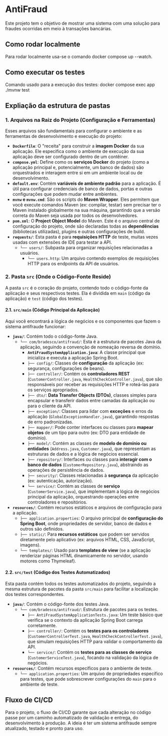 # AntiFraud

Este projeto tem o objetivo de mostrar uma sistema com uma solução para fraudes ocorridas em meio à transações bancárias.

## Como rodar localmente

Para rodar localmente usa-se o comando docker compose up --watch.

## Como executar os testes

Comando usado para a execução dos testes: docker compose exec app ./mvnw test

## Expliação da estrutura de pastas

### 1. Arquivos na Raiz do Projeto (Configuração e Ferramentas)

Esses arquivos são fundamentais para configurar o ambiente e as ferramentas de desenvolvimento e execução do projeto:

* **`Dockerfile`**: O "receita" para construir a **imagem Docker** da sua aplicação. Ele especifica como o ambiente de execução da sua aplicação deve ser configurado dentro de um contêiner.
* **`compose.yml`**: Define como os **serviços Docker** do projeto (como a aplicação principal e, potencialmente, um banco de dados) são orquestrados e interagem entre si em um ambiente local ou de desenvolvimento.
* **`default.env`**: Contém **variáveis de ambiente padrão** para a aplicação. É útil para configurar credenciais de banco de dados, portas e outras configurações que podem mudar entre ambientes.
* **`mvnw` e `mvnw.cmd`**: São os scripts do **Maven Wrapper**. Eles permitem que você execute comandos Maven (ex: compilar, testar) sem precisar ter o Maven instalado globalmente na sua máquina, garantindo que a versão correta do Maven seja usada por todos os desenvolvedores.
* **`pom.xml`**: O **Project Object Model** do Maven. Este é o arquivo central de configuração do projeto, onde são declaradas todas as **dependências** (bibliotecas utilizadas), plugins e outras configurações de build.
* **`requests/`**: Esta pasta é para **requisições HTTP** de teste, muitas vezes usadas com extensões de IDE para testar a API.
    * `└── users/`: Subpasta para organizar requisições relacionadas a usuários.
        * `└── users.http`: Um arquivo contendo exemplos de requisições HTTP para os endpoints da API de usuários.

### 2. Pasta `src` (Onde o Código-Fonte Reside)

A pasta `src` é o coração do projeto, contendo todo o código-fonte da aplicação e seus respectivos testes. Ela é dividida em `main` (código da aplicação) e `test` (código dos testes).

#### 2.1. `src/main` (Código Principal da Aplicação)

Aqui você encontrará a lógica de negócios e os componentes que fazem o sistema antifraude funcionar:

* **`java/`**: Contém todo o código-fonte Java.
    * `└── com/bradesco/antifraud/`: Esta é a estrutura de pacotes Java da aplicação, seguindo a convenção de nomeação reversa de domínio.
        * **`AntiFraudSystemApplication.java`**: A classe principal que inicializa e executa a aplicação Spring Boot.
        * `├── config/`: Classes de **configuração** da aplicação (ex: segurança, configurações de beans).
        * `├── controller/`: Contém os **controladores REST** (`CustomerController.java`, `HealthCheckController.java`), que são responsáveis por receber as requisições HTTP e roteá-las para os serviços apropriados.
        * `├── dto/`: **Data Transfer Objects (DTOs)**, classes simples para encapsular e transferir dados entre camadas da aplicação ou para o cliente da API.
        * `├── exception/`: Classes para lidar com **exceções** e erros da aplicação (`GlobalExceptionHandler.java`), garantindo respostas de erro padronizadas.
        * `├── mapper/`: Pode conter interfaces ou classes para **mapear objetos** de um tipo para outro (ex: DTO para entidade de domínio).
        * `├── model/`: Contém as classes de **modelo de domínio ou entidades** (`Address.java`, `Customer.java`), que representam as estruturas de dados e a lógica de negócios essencial.
        * `├── repository/`: Interfaces ou classes para **interagir com o banco de dados** (`CustomerRepository.java`), abstraindo as operações de persistência de dados.
        * `├── security/`: Classes relacionadas à **segurança** da aplicação (ex: autenticação, autorização).
        * `└── service/`: Contém as classes de **serviço** (`CustomerService.java`), que implementam a lógica de negócios principal da aplicação, orquestrando operações entre controladores e repositórios.
* **`resources/`**: Contém recursos estáticos e arquivos de configuração para a aplicação.
    * `├── application.properties`: O arquivo principal de **configuração do Spring Boot**, onde propriedades de servidor, banco de dados e outros são definidos.
    * `├── static/`: Para **recursos estáticos** que podem ser servidos diretamente pelo aplicativo (ex: arquivos HTML, CSS, JavaScript, imagens).
    * `└── templates/`: Usado para **templates de view** (se a aplicação renderizar páginas HTML dinamicamente no servidor, usando motores como Thymeleaf).

#### 2.2. `src/test` (Código dos Testes Automatizados)

Esta pasta contém todos os testes automatizados do projeto, seguindo a mesma estrutura de pacotes da pasta `src/main` para facilitar a localização dos testes correspondentes.

* **`java/`**: Contém o código-fonte dos testes Java.
    * `└── com/bradesco/antifraud/`: Estrutura de pacotes para os testes.
        * `├── AntiFraudSystemApplicationTests.java`: Um teste básico que verifica se o contexto da aplicação Spring Boot carrega corretamente.
        * `├── controller/`: Contém os **testes para os controladores** (`CustomerControllerTest.java`, `HealthCheckControllerTest.java`), que simulam requisições HTTP para validar o comportamento da API.
        * `└── service/`: Contém os **testes para as classes de serviço** (`CustomerServiceTest.java`), focando na validação da lógica de negócios.
* **`resources/`**: Contém recursos específicos para o ambiente de teste.
    * `└── application.properties`: Um arquivo de propriedades específico para testes, que pode sobrescrever configurações do `main` para o ambiente de teste.

## Fluxo de CI/CD

Para o projeto, o fluxo de CI/CD garante que cada alteração no código passe por um caminho automatizado de validação e entrega, do desenvolvimento à produção. A ideia é ter um sistema antifraude sempre atualizado, testado e pronto para uso.
